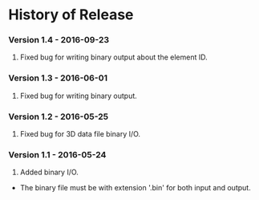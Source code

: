 History of Release
==================

### Version 1.4 - 2016-09-23

1. Fixed bug for writing binary output about the element ID.

### Version 1.3 - 2016-06-01

1. Fixed bug for writing binary output.

### Version 1.2 - 2016-05-25

1. Fixed bug for 3D data file binary I/O.

### Version 1.1 - 2016-05-24

1. Added binary I/O.
- The binary file must be with extension '.bin' for both input and output.
